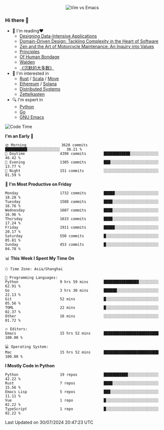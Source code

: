 <p align="center">
    <img src="https://gist.githubusercontent.com/coldnight/e696baffb094e71c96cb302118878eae/raw/40ea5053a6f66cc65f90f437e4173497da225958/banner.gif" alt="Vim vs Emacs" />
</p>

### Hi there 👋

- 📖 I'm reading❤️
    + [Designing Data-Intensive Applications](https://www.oreilly.com/library/view/designing-data-intensive-applications/9781491903063/)
    + [Domain-Driven Design: Tackling Complexity in the Heart of Software](https://www.dddcommunity.org/book/evans_2003/)
    + [Zen and the Art of Motorcycle Maintenance: An Inquiry into Values](https://en.wikipedia.org/wiki/Zen_and_the_Art_of_Motorcycle_Maintenance)
    + [Principles](https://www.principles.com/)
    + [Of Human Bondage](https://en.wikipedia.org/wiki/Of_Human_Bondage)
    + [Walden](https://en.wikipedia.org/wiki/Walden)
    + [《沉默的大多数》](https://en.wikipedia.org/wiki/Silent_majority)
- 🌱 I'm interested in
    + [Rust](https://www.rust-lang.org/) / [Scala](https://www.scala-lang.org/) / [Move](https://github.com/move-language/move/)
    + [Ethereum](https://ethereum.org/en/) / [Solana](https://solana.com/)
	+ [Distributed Systems](https://www.linuxzen.com/notes/topics/20200320174417_%E5%88%86%E5%B8%83%E5%BC%8F/)
	+ [Zettelkasten](https://www.linuxzen.com/notes/notes/20220120080920-slip_box/)
- 🔍 I'm expert in
    + [Python](https://www.python.org/)
    + [Go](https://go.dev/)
    + [GNU Emacs](https://www.gnu.org/software/emacs/)

<!--START_SECTION:waka-->
![Code Time](http://img.shields.io/badge/Code%20Time-3%2C066%20hrs%2034%20mins-blue)

**I'm an Early 🐤** 

```text
🌞 Morning                3620 commits        ██████████░░░░░░░░░░░░░░░   38.21 % 
🌆 Daytime                4398 commits        ████████████░░░░░░░░░░░░░   46.42 % 
🌃 Evening                1305 commits        ███░░░░░░░░░░░░░░░░░░░░░░   13.77 % 
🌙 Night                  151 commits         ░░░░░░░░░░░░░░░░░░░░░░░░░   01.59 % 
```
📅 **I'm Most Productive on Friday** 

```text
Monday                   1732 commits        █████░░░░░░░░░░░░░░░░░░░░   18.28 % 
Tuesday                  1588 commits        ████░░░░░░░░░░░░░░░░░░░░░   16.76 % 
Wednesday                1607 commits        ████░░░░░░░░░░░░░░░░░░░░░   16.96 % 
Thursday                 1633 commits        ████░░░░░░░░░░░░░░░░░░░░░   17.24 % 
Friday                   1911 commits        █████░░░░░░░░░░░░░░░░░░░░   20.17 % 
Saturday                 550 commits         █░░░░░░░░░░░░░░░░░░░░░░░░   05.81 % 
Sunday                   453 commits         █░░░░░░░░░░░░░░░░░░░░░░░░   04.78 % 
```


📊 **This Week I Spent My Time On** 

```text
🕑︎ Time Zone: Asia/Shanghai

💬 Programming Languages: 
Python                   9 hrs 59 mins       ████████████████░░░░░░░░░   62.91 % 
Go                       3 hrs 30 mins       ██████░░░░░░░░░░░░░░░░░░░   22.13 % 
Git                      52 mins             █░░░░░░░░░░░░░░░░░░░░░░░░   05.56 % 
TOML                     22 mins             █░░░░░░░░░░░░░░░░░░░░░░░░   02.37 % 
Other                    16 mins             ░░░░░░░░░░░░░░░░░░░░░░░░░   01.72 % 

🔥 Editors: 
Emacs                    15 hrs 52 mins      █████████████████████████   100.00 % 

💻 Operating System: 
Mac                      15 hrs 52 mins      █████████████████████████   100.00 % 
```

**I Mostly Code in Python** 

```text
Python                   19 repos            ███████████░░░░░░░░░░░░░░   42.22 % 
Rust                     7 repos             ████░░░░░░░░░░░░░░░░░░░░░   15.56 % 
Emacs Lisp               5 repos             ███░░░░░░░░░░░░░░░░░░░░░░   11.11 % 
Vue                      1 repo              █░░░░░░░░░░░░░░░░░░░░░░░░   02.22 % 
TypeScript               1 repo              █░░░░░░░░░░░░░░░░░░░░░░░░   02.22 % 
```




 Last Updated on 30/07/2024 20:47:23 UTC
<!--END_SECTION:waka-->
